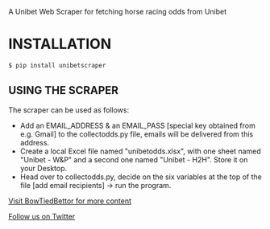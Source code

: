 A Unibet Web Scraper for fetching horse racing odds from Unibet

# INSTALLATION
```bash
$ pip install unibetscraper
```

## USING THE SCRAPER
The scraper can be used as follows: 
- Add an EMAIL_ADDRESS & an EMAIL_PASS [special key obtained from e.g. Gmail] to the collectodds.py file, emails will be delivered from this address.
- Create a local Excel file named "unibetodds.xlsx", with one sheet named "Unibet - W&P" and a second one named "Unibet - H2H". Store it
on your Desktop.
- Head over to collectodds.py, decide on the six variables at the top of the file [add email recipients] -> run the program. 

[Visit BowTiedBettor for more content](https://www.bowtiedbettor.com)

[Follow us on Twitter](https://twitter.com/BowTiedBettorII)
